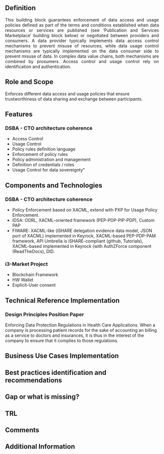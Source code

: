 ## Definition
<div align="justify">This building block guarantees enforcement of data access and usage policies defined as part of the terms and conditions established when data resources or services are published (see ‘Publication and Services Marketplace’ building block below) or negotiated between providers and consumers. A data provider typically implements data access control mechanisms to prevent misuse of resources, while data usage control mechanisms are typically implemented on the data consumer side to prevent misuse of data. In complex data value chains, both mechanisms are combined by prosumers. Access control and usage control rely on identification and authentication.</div> 

## Role and Scope
<div allign="justify">Enforces different data access and usage policies that ensure trustworthiness of data sharing and exchange between participants.</div>

## Features 
### DSBA - CTO architecture coherence
- Access Control
- Usage Control
- Policy rules definition language
- Enforcement of policy rules
- Policy administration and management
- Definition of credentials / roles
- Usage Control for data sovereignty"

## Components and Technologies
### DSBA - CTO architecture coherence
- Policy Enforcement based on XACML, extend with PXP for Usage Policy Enforcement. 
- IDSA: ODRL, XACML-oriented framework (PEP-PDP-PIP-PDP), Custom PAP
- FIWARE: XACML-like (iSHARE  delegation evidence data model, JSON port of XACML) implemented in Keyrock, XACML-based PEP-PDP-PAM framework, API Umbrella is iSHARE-compliant (github, Tutorials), XACML-based implemented in Keyrock (with AuthZForce component (ReadTheDocs), DID.

### i3-Market Project
- Blockchain Framework
- HW Wallet
- Explicit-User consent

## Technical Reference Implementation
### Design Principles Position Paper
<div allign="justify">Enforcing Data Protection Regulations in Health Care Applications. When a company is processing patient records for the sake of accounting an billing as a service to doctors and insurances, it is thus in the interest of the company to ensure that it complies to those regulations.</div>

## Business Use Cases Implementation

## Best practices identification and recommendations

## Gap or what is missing?

## TRL

## Comments

## Additional Information
